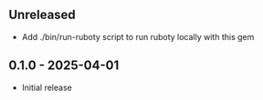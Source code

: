 ## Unreleased

- Add ./bin/run-ruboty script to run ruboty locally with this gem

## 0.1.0 - 2025-04-01

- Initial release
